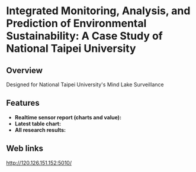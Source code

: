 # Integrated Monitoring, Analysis, and Prediction of Environmental Sustainability: A Case Study of National Taipei University
## Overview
Designed for National Taipei University's Mind Lake Surveillance
## Features
- **Realtime sensor report (charts and value):**
- **Latest table chart:**
- **All research results:**
## Web links
http://120.126.151.152:5010/
